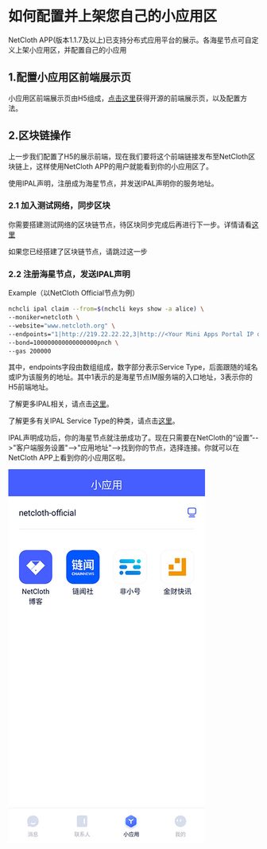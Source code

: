 # 如何配置并上架您自己的小应用区

NetCloth APP(版本1.1.7及以上)已支持分布式应用平台的展示。各海星节点可自定义上架小应用区，并配置自己的小应用

## 1.配置小应用区前端展示页

小应用区前端展示页由H5组成，[点击这里](https://github.com/netcloth/Home-H5)获得开源的前端展示页，以及配置方法。

## 2.区块链操作
上一步我们配置了H5的展示前端，现在我们要将这个前端链接发布至NetCloth区块链上，这样使用NetCloth APP的用户就能看到你的小应用区了。

使用IPAL声明，注册成为海星节点，并发送IPAL声明你的服务地址。

### 2.1 加入测试网络，同步区块
你需要搭建测试网络的区块链节点，待区块同步完成后再进行下一步。详情请看[这里](../get-started/how-to-join-testnet.md)

如果您已经搭建了区块链节点，请跳过这一步

### 2.2 注册海星节点，发送IPAL声明

Example（以NetCloth Official节点为例）

```bash
nchcli ipal claim --from=$(nchcli keys show -a alice) \
--moniker=netcloth \
--website="www.netcloth.org" \
--endpoints="1|http://219.22.22.22,3|http://<Your Mini Apps Portal IP or domain>" --details="netcloth official server endpoint" \
--bond=100000000000000000pnch \
--gas 200000
```
其中，endpoints字段由数组组成，数字部分表示Service Type，后面跟随的域名或IP为该服务的地址。其中1表示的是海星节点IM服务端的入口地址，3表示你的H5前端地址。

了解更多IPAL相关，请点击[这里](../ipal/ipal.md)。

了解更多有关IPAL Service Type的种类，请点击[这里](../ipal/ipal-service-type.md)。

IPAL声明成功后，你的海星节点就注册成功了。现在只需要在NetCloth的“设置”-->"客户端服务设置"-->"应用地址"-->找到你的节点，选择连接。你就可以在NetCloth APP上看到你的小应用区啦。


![](../images/mini-app-cn.png)
